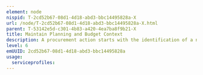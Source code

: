 ```yaml
---
element: node
nispid: T-2cd52b67-08d1-4d18-abd3-bbc14495828a-X
url: /node/T-2cd52b67-08d1-4d18-abd3-bbc14495828a-X.html
parent: T-53142e5d-c301-4b83-a420-4ea7ba8f9b21-X
title: Maintain Planning and Budget Context
description: A procurement action starts with the identification of a need. This can result from a deficiency, the end of an existing service, a policy requirement or any kind of initiative.
level: 6
emUUID: 2cd52b67-08d1-4d18-abd3-bbc14495828a
usage:
  serviceprofiles:
---
```

